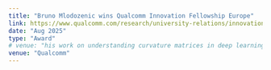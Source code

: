 ```yaml
---
title: "Bruno Mlodozenic wins Qualcomm Innovation Fellowship Europe"
link: https://www.qualcomm.com/research/university-relations/innovation-fellowship/2025-europe
date: "Aug 2025"
type: "Award"
# venue: "his work on understanding curvature matrices in deep learning"
venue: "Qualcomm"
---
```

